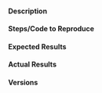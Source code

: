 <!-- Instructions For Filing a Bug: https://github.com/giotto-ai/giotto-time/blob/master/CONTRIBUTING.rst -->

#### Description
<!-- Example: Joblib Error thrown when calling fit on VietorisRipsPersistence 
-->

#### Steps/Code to Reproduce
<!--
If the code is too long, feel free to put it in a public gist and link
it in the issue: https://gist.github.com
-->

#### Expected Results
<!-- Example: No error is thrown. Please paste or describe the expected results.-->

#### Actual Results
<!-- Please paste or specifically describe the actual output or traceback. -->

#### Versions
<!--
Please run the following snippet and paste the output below.
import platform; print(platform.platform())
import sys; print("Python", sys.version)
import numpy; print("NumPy", numpy.__version__)
import scipy; print("SciPy", scipy.__version__)
import joblib; print("joblib", joblib.__version__)
import sklearn; print("Scikit-Learn", sklearn.__version__)
import giotto; print("giotto-Learn", giotto.__version__)
-->


<!-- Thanks for contributing! -->
